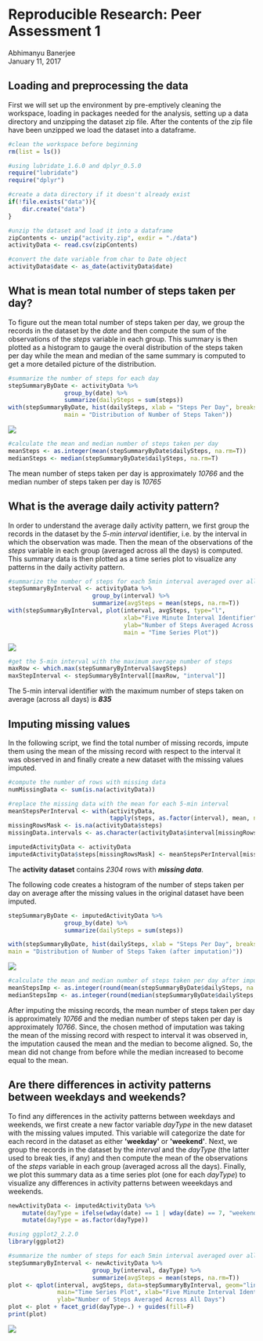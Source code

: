 # Reproducible Research: Peer Assessment 1
Abhimanyu Banerjee  
January 11, 2017  




## Loading and preprocessing the data

First we will set up the environment by pre-emptively cleaning the workspace, loading in packages needed for the analysis, setting up a data directory and unzipping the dataset zip file. After the contents of the zip file have been unzipped we load the dataset into a dataframe.  


```r
#clean the workspace before beginning
rm(list = ls())

#using lubridate_1.6.0 and dplyr_0.5.0
require("lubridate")
require("dplyr")

#create a data directory if it doesn't already exist
if(!file.exists("data")){
    dir.create("data")
}

#unzip the dataset and load it into a dataframe
zipContents <- unzip("activity.zip", exdir = "./data")
activityData <- read.csv(zipContents)

#convert the date variable from char to Date object
activityData$date <- as_date(activityData$date)
```

## What is mean total number of steps taken per day?

To figure out the mean total number of steps taken per day, we group the records in the dataset by the *date* and then compute the sum of the observations of the *steps* variable in each group. This summary is then plotted as a histogram to gauge the overal distribution of the steps taken per day while the mean and median of the same summary is computed to get a more detailed picture of the distribution.  


```r
#summarize the number of steps for each day
stepSummaryByDate <- activityData %>%
                group_by(date) %>%
                summarize(dailySteps = sum(steps))
with(stepSummaryByDate, hist(dailySteps, xlab = "Steps Per Day", breaks=10,
                main = "Distribution of Number of Steps Taken"))
```

![](PA1_template_files/figure-html/stepDistribution-1.png)<!-- -->

```r
#calculate the mean and median number of steps taken per day
meanSteps <- as.integer(mean(stepSummaryByDate$dailySteps, na.rm=T))
medianSteps <- median(stepSummaryByDate$dailySteps, na.rm=T)
```

The mean number of steps taken per day is approximately *10766* and the median number of steps taken per day is *10765*

## What is the average daily activity pattern?

In order to understand the average daily activity pattern, we first group the records in the dataset by the *5-min interval* identifier, i.e. by the interval in which the observation was made. Then the mean of the observations of the *steps* variable in each group (averaged across all the days) is computed. This summary data is then plotted as a time series plot to visualize any patterns in the daily activity pattern.  


```r
#summarize the number of steps for each 5min interval averaged over all the days
stepSummaryByInterval <- activityData %>%
                        group_by(interval) %>%
                        summarize(avgSteps = mean(steps, na.rm=T))
with(stepSummaryByInterval, plot(interval, avgSteps, type="l", 
                                 xlab="Five Minute Interval Identifier",
                                 ylab="Number of Steps Averaged Across All Days",
                                 main = "Time Series Plot"))
```

![](PA1_template_files/figure-html/activityPattern-1.png)<!-- -->

```r
#get the 5-min interval with the maximum average number of steps
maxRow <- which.max(stepSummaryByInterval$avgSteps)
maxStepInterval <- stepSummaryByInterval[[maxRow, "interval"]]
```

The 5-min interval identifier with the maximum number of steps taken on average (across all days) is ***835***

## Imputing missing values

In the following script, we find the total number of missing records, impute them using the mean of the missing record with respect to the interval it was observed in and finally create a new dataset with the missing values imputed.  


```r
#compute the number of rows with missing data
numMissingData <- sum(is.na(activityData))

#replace the missing data with the mean for each 5-min interval
meanStepsPerInterval <- with(activityData, 
                             tapply(steps, as.factor(interval), mean, na.rm=T))
missingRowsMask <- is.na(activityData$steps)
missingData.intervals <- as.character(activityData$interval[missingRowsMask])

imputedActivityData <- activityData
imputedActivityData$steps[missingRowsMask] <- meanStepsPerInterval[missingData.intervals]
```

The **activity dataset** contains *2304* rows with ***missing data***.

The following code creates a histogram of the number of steps taken per day on average after the missing values in the original dataset have been imputed.  


```r
stepSummaryByDate <- imputedActivityData %>%
                group_by(date) %>%
                summarize(dailySteps = sum(steps))

with(stepSummaryByDate, hist(dailySteps, xlab = "Steps Per Day", breaks=10,
main = "Distribution of Number of Steps Taken (after imputation)"))
```

![](PA1_template_files/figure-html/imputedHistogram-1.png)<!-- -->

```r
#calculate the mean and median number of steps taken per day after imputation
meanStepsImp <- as.integer(round(mean(stepSummaryByDate$dailySteps, na.rm=T)), 3)
medianStepsImp <- as.integer(round(median(stepSummaryByDate$dailySteps, na.rm=T)), 3)
```

After imputing the missing records, the mean number of steps taken per day is approximately *10766* and the median number of steps taken per day is approximately *10766*. Since, the chosen method of imputation was taking the mean of the missing record with respect to interval it was observed in, the imputation caused the mean and the median to become aligned. So, the mean did not change from before while the median increased to become equal to the mean.  

## Are there differences in activity patterns between weekdays and weekends?

To find any differences in the activity patterns between weekdays and weekends, we first create a new factor variable *dayType* in the new dataset with the missing values imputed. This variable will categorize the date for each record in the dataset as either **'weekday'** or **'weekend'**. Next, we group the records in the dataset by the *interval* and the *dayType* (the latter used to break ties, if any) and then compute the mean of the observations of the *steps* variable in each group (averaged across all the days). Finally, we plot this summary data as a time series plot (one for each *dayType*) to visualize any differences in activity patterns between weeekdays and weekends.  


```r
newActivityData <- imputedActivityData %>%
    mutate(dayType = ifelse(wday(date) == 1 | wday(date) == 7, "weekend", "weekday")) %>%
    mutate(dayType = as.factor(dayType))

#using ggplot2_2.2.0
library(ggplot2)

#summarize the number of steps for each 5min interval averaged over all the days
stepSummaryByInterval <- newActivityData %>%
                        group_by(interval, dayType) %>%
                        summarize(avgSteps = mean(steps, na.rm=T))
plot <- qplot(interval, avgSteps, data=stepSummaryByInterval, geom="line",
              main="Time Series Plot", xlab="Five Minute Interval Identifier",
              ylab="Number of Steps Averaged Across All Days")
plot <- plot + facet_grid(dayType~.) + guides(fill=F)
print(plot)
```

![](PA1_template_files/figure-html/activityPatternByDayType-1.png)<!-- -->
